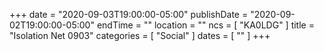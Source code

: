 +++
date = "2020-09-03T19:00:00-05:00"
publishDate = "2020-09-02T19:00:00-05:00"
endTime = ""
location = ""
ncs = [ "KA0LDG" ]
title = "Isolation Net 0903"
categories = [ "Social" ]
dates = [ "" ]
+++
